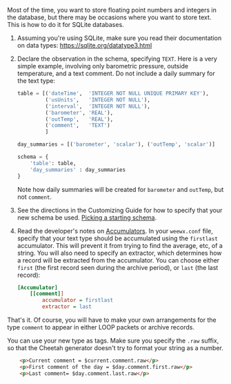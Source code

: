 Most of the time, you want to store floating point numbers and integers in the database, but there may be occasions where
you want to store text. This is how to do it for SQLite databases.

1. Assuming you're using SQLite, make sure you read their documentation on data types: https://sqlite.org/datatype3.html

2. Declare the observation in the schema, specifying `TEXT`. Here is a very simple example, involving only barometric pressure, outside temperature, and a text comment. Do not include a daily summary for the text type: 

    ```python
    table = [('dateTime',  'INTEGER NOT NULL UNIQUE PRIMARY KEY'),
             ('usUnits',   'INTEGER NOT NULL'),
             ('interval',  'INTEGER NOT NULL'),
             ('barometer', 'REAL'),
             ('outTemp',   'REAL'),
             ('comment',   'TEXT')
             ]

    day_summaries = [('barometer', 'scalar'), ('outTemp', 'scalar')]

    schema = {
        'table': table,
        'day_summaries' : day_summaries
    }
    ```
    Note how daily summaries will be created for `barometer` and `outTemp`, but not `comment`.

3. See the directions in the Customizing Guide for how to specify that your new schema be used. [Picking a starting schema](https://www.weewx.com/docs/customizing.htm#Picking_a_starting_schema).

4. Read the developer's notes on [Accumulators](https://github.com/weewx/weewx/wiki/Accumulators). In your `weewx.conf` file, specify that your text type should be accumulated using the `firstlast` accumulator. This will prevent it from trying to find the average, etc, of a string. You will also need to specify an extractor, which determines how a record will be extracted from the accumulator. You can choose either `first` (the first record seen during the archive period), or `last` (the last record):
    ```ini
    [Accumulator]
        [[comment]]
            accumulator = firstlast
            extractor = last
    ```

That's it. Of course, you will have to make your own arrangements for the type `comment` to appear in either LOOP packets or archive records.

You can use your new type as tags. Make sure you specify the `.raw` suffix, so that the Cheetah generator doesn't try to format your string as a number.

```html
    <p>Current comment = $current.comment.raw</p>
    <p>First comment of the day = $day.comment.first.raw</p>
    <p>Last comment= $day.comment.last.raw</p>
```